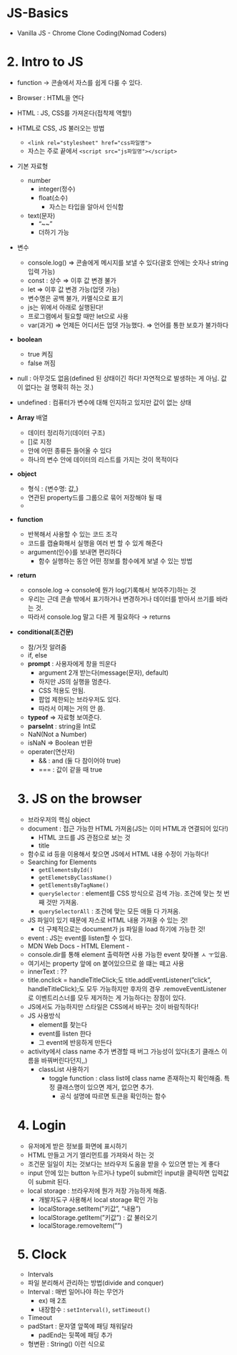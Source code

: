 # JS-Basics
- Vanilla JS - Chrome Clone Coding(Nomad Coders)

# 2. Intro to JS

- function → 콘솔에서 자스를 쉽게 다룰 수 있다.
- Browser : HTML을 연다
- HTML : JS, CSS를 가져온다(접착제 역할!)
- HTML로 CSS, JS 불러오는 방법
    - `<link rel="stylesheet" href="css파일명">`
    - 자스는 주로 끝에서 `<script src="js파일명"></script>`

- 기본 자료형
    - number
        - integer(정수)
        - float(소수)
            - 자스는 타입을 알아서 인식함
    - text(문자)
        - “~~”
        - 더하기 가능
    
- 변수
    - console.log() ⇒ 콘솔에게 메시지를 보낼 수 있다(괄호 안에는 숫자나 string 입력 가능)
    - const : 상수 ⇒ 이후 값 변경 불가
    - let ⇒ 이후 값 변경 가능(업뎃 가능)
    - 변수명은 공백 불가, 카멜식으로 표기
    - js는 위에서 아래로 실행된다!
    - 프로그램에서 필요할 때만 let으로 사용
    - var(과거) ⇒ 언제든 어디서든 업뎃 가능했다. ⇒ 언어를 통한 보호가 불가하다
    
- **boolean**
    - true 켜짐
    - false 꺼짐
- null : 아무것도 없음(defined 된 상태이긴 하다! 자연적으로 발생하는 게 아님. 값이 없다는 걸 명확히 하는 것.)
- undefined : 컴퓨터가 변수에 대해 인지하고 있지만 값이 없는 상태
- **Array** 배열
    - 데이터 정리하기(데이터 구조)
    - []로 지정
    - 안에 어떤 종류든 들어올 수 있다
    - 하나의 변수 안에 데이터의 리스트를 가지는 것이 목적이다
    
- **object**
    - 형식 : {변수명: 값,}
    - 연관된 property드를 그룹으로 묶어 저장해야 될 때
    - 
- **function**
    - 반복해서 사용할 수 있는 코드 조각
    - 코드를 캡슐화해서 실행을 여러 번 할 수 있게 해준다
    - argument(인수)를 보내면 편리하다
        - 함수 실행하는 동안 어떤 정보를 함수에게 보낼 수 있는 방법
- r**eturn**
    - console.log → console에 뭔가 log(기록해서 보여주기)하는 것
    - 우리는 근데 콘솔 밖에서 표기하거나 변경하거나 데이터를 받아서 쓰기를 바라는 것.
    - 따라서 console.log 말고 다른 게 필요하다 → returns
- **conditional(조건문)**
    - 참/거짓 알려줌
    - if, else
    - **prompt** : 사용자에게 창을 띄운다
        - argument 2개 받는다(message(문자), default)
        - 하지만 JS의 실행을 멈춘다.
        - CSS 적용도 안됨.
        - 팝업 제한되는 브라우저도 있다.
        - 따라서 이제는 거의 안 씀.
    - **typeof** ⇒ 자료형 보여준다.
    - **parseInt** : string을 Int로
    - NaN(Not a Number)
    - isNaN ⇒ Boolean 반환
    - operater(연산자)
        - && : and (둘 다 참이어야 true)
        - === : 값이 같을 때 true
   
  # 3. JS on the browser
   - 브라우저의 핵심 object
    - document : 접근 가능한 HTML 가져옴(JS는 이미 HTML과 연결되어 있다!)
        - HTML 코드를 JS 관점으로 보는 것
        - title
    - 함수로 id 등을 이용해서 찾으면 JS에서 HTML 내용 수정이 가능하다!
    - Searching for Elements
        - `getElementsById()`
        - `getElemetsByClassName()`
        - `getElementsByTagName()`
        - `querySelector` : element를 CSS 방식으로 검색 가능. 조건에 맞는 첫 번째 것만 가져옴.
        - `querySelectorAll` : 조건에 맞는 모든 애들 다 가져옴.
    - JS 파일이 있기 때문에 자스로 HTML 내용 가져올 수 있는 것!
        - 더 구체적으로는 document가 js 파일을 load 하기에 가능한 것!
    - event : JS는 event를 listen할 수 있다.
    - MDN Web Docs - HTML Element -
    - console.dir를 통해 element 출력하면 사용 가능한 event 찾아볼 ㅅ ㅜ있음.
    - 여기서는 property 앞에 on 붙어있으므로 쓸 떄는 떼고 사용
    - innerText : ??
    - title.onclick = handleTitleClick;도 title.addEventListener(”click”, handleTitleClick);도 모두 가능하지만 후자의 경우 .removeEventListener로 이벤트리스너를 모두 제거하는 게 가능하다는 장점이 있다.
    - JS에서도 가능하지만 스타일은 CSS에서 바꾸는 것이 바람직하다!
    - JS 사용방식
        - element를 찾는다
        - event를 listen 한다
        - 그 event에 반응하게 만든다
    - activity에서 class name 추가 변경할 때 버그 가능성이 있다(초기 클래스 이름을 바꿔버린다던지,,)
        - classList 사용하기
            - toggle function : class list에 class name 존재하는지 확인해줌. 특정 클래스명이 있으면 제거, 없으면 추가.
                - 공식 설명에 따르면 토큰을 확인하는 함수
                
    # 4. Login

    - 유저에게 받은 정보를 화면에 표시하기
    - HTML 만들고 거기 엘리먼트를 가져와서 하는 것
    - 조건문 일일이 치는 것보다는 브라우저 도움을 받을 수 있으면 받는 게 좋다
    - input 안에 있는 button 누르거나 type이 submit인 input을 클릭하면 입력값이 submit 된다.
    - local storage : 브라우저에 뭔가 저장 가능하게 해줌.
        - 개발자도구 사용해서 local storage 확인 가능
        - localStorage.setItem(”키값”, “내용”)
        - localStorage.getItem(”키값”) : 값 불러오기
        - localStorage.removeItem(””)

    # 5. Clock

    - Intervals
    - 파일 분리해서 관리하는 방법(divide and conquer)
    - Interval : 매번 일어나야 하는 무언가
        - ex) 매 2초
        - 내장함수 : `setInterval()`, `setTimeout()`
    - Timeout
    - padStart : 문자열 앞쪽에 패딩 채워달라
        - padEnd는 뒷쪽에 패딩 추가
    - 형변환 : String() 이런 식으로
